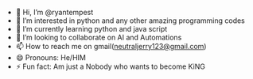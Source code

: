 - 👋 Hi, I’m @ryantempest
- 👀 I’m interested in python and any other amazing programming codes
- 🌱 I’m currently learning python and java script
- 💞️ I’m looking to collaborate on AI and Automations 
- 📫 How to reach me on gmail(neutraljerry123@gmail.com)
- 😄 Pronouns: He/HIM
- ⚡ Fun fact: Am just a Nobody who wants to become KiNG 

<!---
ryantempest/ryantempest is a ✨ special ✨ repository because its `README.md` (this file) appears on your GitHub profile.
You can click the Preview link to take a look at your changes.
--->
